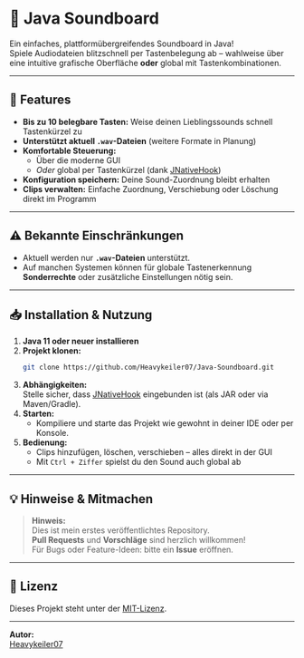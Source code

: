 # 🎵 Java Soundboard

Ein einfaches, plattformübergreifendes Soundboard in Java!  
Spiele Audiodateien blitzschnell per Tastenbelegung ab – wahlweise über eine intuitive grafische Oberfläche **oder** global mit Tastenkombinationen.

---

## 🚀 Features

- **Bis zu 10 belegbare Tasten:** Weise deinen Lieblingssounds schnell Tastenkürzel zu
- **Unterstützt aktuell `.wav`-Dateien** (weitere Formate in Planung)
- **Komfortable Steuerung:**  
  - Über die moderne GUI  
  - *Oder* global per Tastenkürzel (dank [JNativeHook](https://github.com/kwhat/jnativehook))
- **Konfiguration speichern:** Deine Sound-Zuordnung bleibt erhalten
- **Clips verwalten:** Einfache Zuordnung, Verschiebung oder Löschung direkt im Programm

---

## ⚠️ Bekannte Einschränkungen

- Aktuell werden nur **`.wav`-Dateien** unterstützt.
- Auf manchen Systemen können für globale Tastenerkennung **Sonderrechte** oder zusätzliche Einstellungen nötig sein.

---

## 📥 Installation & Nutzung

1. **Java 11 oder neuer installieren**
2. **Projekt klonen:**  
   ```bash
   git clone https://github.com/Heavykeiler07/Java-Soundboard.git
   ```
3. **Abhängigkeiten:**  
   Stelle sicher, dass [JNativeHook](https://github.com/kwhat/jnativehook) eingebunden ist (als JAR oder via Maven/Gradle).
4. **Starten:**  
   - Kompiliere und starte das Projekt wie gewohnt in deiner IDE oder per Konsole.
5. **Bedienung:**  
   - Clips hinzufügen, löschen, verschieben – alles direkt in der GUI  
   - Mit `Ctrl + Ziffer` spielst du den Sound auch global ab

---

## 💡 Hinweise & Mitmachen

> **Hinweis:**  
> Dies ist mein erstes veröffentlichtes Repository.  
> **Pull Requests** und **Vorschläge** sind herzlich willkommen!  
> Für Bugs oder Feature-Ideen: bitte ein **Issue** eröffnen.

---

## 📄 Lizenz

Dieses Projekt steht unter der [MIT-Lizenz](LICENSE).

---

**Autor:**  
[Heavykeiler07](https://github.com/Heavykeiler07)
